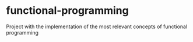 # functional-programming
Project with the implementation of the most relevant concepts of functional programming
